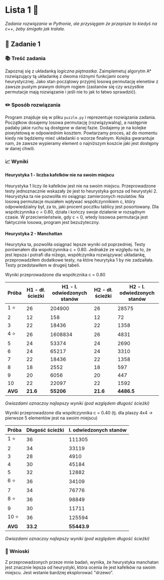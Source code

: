 # Lista 1 🧠

*Zadanie rozwiązanie w Pythonie, ale przysięgam że przepisze to kiedyś na c++, żeby śmigało jak tralala.*

## 🦾 Zadanie 1

### 📚 Treść zadania

Zapoznaj się z układanką *logiczna piętnastka*. Zaimplemetuj algorytm A* rozwiązujący tą układankę z dwoma różnymi funkcjami oceny heurystycznej. Jako stan początowy przyjmij losową permutację elenetów z zawsze pustym prawym dolnym rogiem (zastanów się czy wszystkie permutacje mają rozwiązanie i jeśli nie to jak to łatwo sprawdzić).

### ✏️ Sposób rozwiązania

Program znajduje się w pliku ```puzzle.py``` i reprezentuje rozwiązania zadania. Początkow dosajemy losowa permutację (rozwiązywalną), a następnie padaby jakie ruchu są dostępne w danej fazie. Dodajemy je na kolejke pioeytetową w odpowiednim kosztem. Powtarzamy proces, aż do momentu kiedy nie będziemy mieć układanki o wzorze finalnym. Kolejka gwarantuje nam, że zawsze wypieramy element o najniższym koszcie jaki jest dostępny w danej chwili. 

### 📈 Wyniki

#### Heurystyka 1 - liczba kafelków nie na swoim miejscu

Heurystyka 1 liczy ile kafelków jest nie na swoim miejscu. Przeprowadzone testy jednoznacznie wskazały że jest to heurystyka gorsza od heurystyki 2. Heurystyka ta nie pozwoliła mi osiągnąc zamierzonych rezulatów. Na losową permutacje musiałem wpływać współczynnikiem c, który odpowiedzialny był, za to, jaki procent pocztku tablicy jest posortowany. Dla współczynnika c = 0.80, działa i kończy swoje działanie w rozsądnym czasie. W przeciwnieństwie, gdy c = 0, wtedy losowoa permutacja jest faktycznie losowa, program jest bezużyteczny. 

#### Heurystyka 2 - Manchattan

Heurytyka ta, pozwoliła osiągnać lepsze wyniki od poprzedniej. Testy porównałem dla wspołczynnika c = 0.80. Jednakże ze względu na to, że jest lepsza i potrafi dla niżego, współczynika rozwiązywać układankę, przeprowadziłem dodatkowe testy, na które heurytyka 1 by nie zadzaiłała. Testy przedstawiłem w drugeij tabeli.

Wyniki przeprowadzone dla współcznika c = 0.80

|   Próba	|  H1 - dł. ścieżki 	|   H1 - l. odwiedzonych stanów	|   H2 - dł. ścieżki	|   H2 - l. odwiedzonych stanów	|
|---	|---	|---	    |---	|---	    |
|   1 ⭐️	|   26	|  204900 	|   26	|   28575	|
|   2	|   12	|   158	    |   12	|   72	    |
|   3	|   22	|   18436	|   22	|   1358	|
|   4 ⭐️	|   26	|   1608834	|   26	|   4831	|
|   5	|   24	|   53374	|   24	|   2690	|
|   6	|   24	|   65217	|   24	|   3310	|
|   7	|   22	|   18436	|   22	|   1358	|
|   8	|   18	|   2552	|   18	|   597 	|
|   9	|   20	|   6056	|   20	|   447	    |
|   10	|   22	|   22097	|   22	|   1592	|
|   **AVG**	|   **21.6**	|  **55206** 	|   **21.6**	|   	**4486.5**    |

*Gwiazdami oznaczoy najlepszy wyniki (pod względem długość ścieżki)*

Wyniki przeprowadzone dla współczynnika c = 0.40 (tj. dla plaszy 4x4 -> pierwsze 5 elementów jest na swoim miejscu)

|   Próba	|   Długość ścieżki	|   l. odwiedzonych stanów	|
|---	|---	|---	|
|   1 ⭐️	|   36	|   111305	|
|   2	|   34	|   33119	|
|   3	|   28	|   4910	|
|   4	|   30	|   45184	|
|   5	|   32	|   12882	|
|   6 ⭐️	|   36	|   34109	|
|   7	|   34	|   76776	|
|   8 ⭐️	|   36	|   98849	|
|   9	|   30	|   11711	|
|   10 ⭐️	|   36	|   125594	|
|   **AVG**	|   **33.2**	|   **55443.9**	|

*Gwiazdami oznaczoy najlepszy wyniki (pod względem długość ścieżki)*

### 🤔 Wnioski

Z przeprowadzonych przeze mnie badań, wynika, że heurystyka manchatan jest znacznie lepsza od heurystyki, która ocenia ile jest kafelków na swoim miejscu. Jest wstanie bardziej eksplorować "drzewo".